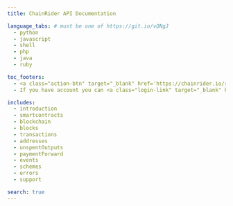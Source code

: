 ```yaml
---
title: ChainRider API Documentation

language_tabs: # must be one of https://git.io/vQNgJ
  - python
  - javascript
  - shell
  - php
  - java
  - ruby

toc_footers:
  - <a class="action-btn" target="_blank" href='https://chainrider.io/register'>Sign up</a>
  - If you have account you can <a class="login-link" target="_blank" href='https://www.chainrider.io/docs/bitcoin/'>log in.</a>

includes:
  - introduction
  - smartcontracts
  - blockchain
  - blocks
  - transactions
  - addresses
  - unspentOutputs
  - paymentForward
  - events
  - schemes
  - errors
  - support

search: true
---
```

